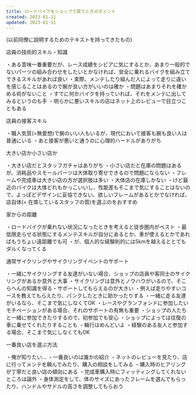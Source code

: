 ```yaml
---
title: ロードバイクをショップで買うときのポイント
created: 2023-01-11
updated: 2023-01-11
---
```


(以前同僚に説明するためのテキストを持ってきたもの)

店員の技術的スキル・知識

・ある意味一番重要だが、レース成績をシビアに気にするとか、あまり一般的でないパーツの組み合わせをしたいとかなければ、安全に乗れるバイクを組み立てできるスキルがあれば良い
  ・実際、メンテしたり組んだ人によって走りに違いを感じることはあるので腕が良い方がいいのは確か
  ・問題はあまりそれを確かめる術がないこと
	・すでに何かバイクを持っていれば、それをメンテに出してみるというのも手
・明らかに悪いスキルの店はネット上のレビューで目立つこともある

店員の接客スキル

・職人気質(=無愛想)で腕のいい人もいるが、現代において接客も腕も良い人は普通にいる
・あと接客が悪いと通うのに心理的ハードルがありがち

大きい店か小さい店か

・大きい店だとスタッフガチャはありがち
・小さい店だと在庫の問題はあるが、消耗品やスモールパーツは大体取り寄せできるので問題にならない
・フレームや完成車は大きい店の方が選択肢は多い
	・大体店の在庫しかない
	・けど最近のバイクは大体どれもかっこいいし、性能差もそこまで気にすることはないので、よっぽどデザインに妥協できない、欲しいフレームがあるとかでなければ、店自体(= 在席しているスタッフの質)を選ぶのをおすすめ

家からの距離

・ロードバイクが乗れない状況になったときを考えると徒歩圏内がベスト
	・最低限走らせる状態にするメンテスキルが自分にあるとか、車が使えるとかであればもうちょい遠距離でも可
	・が、個人的な経験則的には5kmを越えるととてもダルくなってくる

通常サイクリングやサイクリングイベントのサポート

・一緒にサイクリングする友達がいない場合、ショップの店員や客同士のサイクリングがあるか意外と大事
	・サイクリングは意外とノウハウがいるので、そこらへんの知識を得る・サポートしてもらえるのが大きい
	  ・例えば走りやすいコースを教えてもらえたり、パンクしたときに助かったりする
	  ・一緒に走る友達がいるなら、そこまで気にしなくてOK
	・レースやグランフォンドに参加したいモチベーションがある場合、それのサポートの有無も重要
		・ショップの人たちと一緒に参加できたりするので、初参加でも安心
		・ショップによっては往復の車に乗せてくれたりすることも
			  ・輪行はめんどいよ
		・経験のある友人と参加する場合、そこまで気にしなくてもOK

一番良い店を選ぶ方法

・俺が知りたい…
・一番良いのは誰かの紹介
・ネットのレビューを見たり、店に行ってメンテを頼んでみたり、購入の相談をしてみる
・購入時のヒアリングが丁寧だと良い店の傾向にある
	・完成車購入時にフィッティングしてくれないところは論外
	  ・身体測定をして、体のサイズにあったフレームを選んでもらったり、ハンドルやサドルの高さを調整してもらおう
